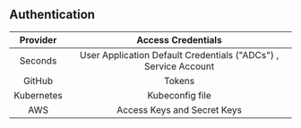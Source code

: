 ## Authentication

| Provider | Access Credentials |
| :---:   | :---: | 
| Seconds | User Application Default Credentials ("ADCs") , Service Account   | 
| GitHub | Tokens  |
| Kubernetes | Kubeconfig file   |
| AWS | Access Keys and Secret Keys    |